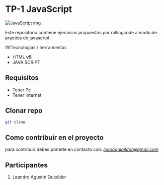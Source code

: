 # TP-1 JavaScript

![JavaScript img](https://soyhorizonte.com/wp-content/uploads/2020/10/Javascript-by-SoyHorizonte.jpg)

Este repositorio contiene ejercicios propuestos por rollingcode a modo de practica de javascript

##Tecnologias / herramientas

-   HTML **v5**
-   JAVA SCRIPT

## Requisitos

-   Tener Pc
-   Tener Internet


## Clonar repo

```bash
git clone 
```

## Como contribuir en el proyecto

para contribuir debes ponerte en contacto con: *leoooquipildor@gmail.com*

## Participantes

1. Leandro Agustin Quipildor
